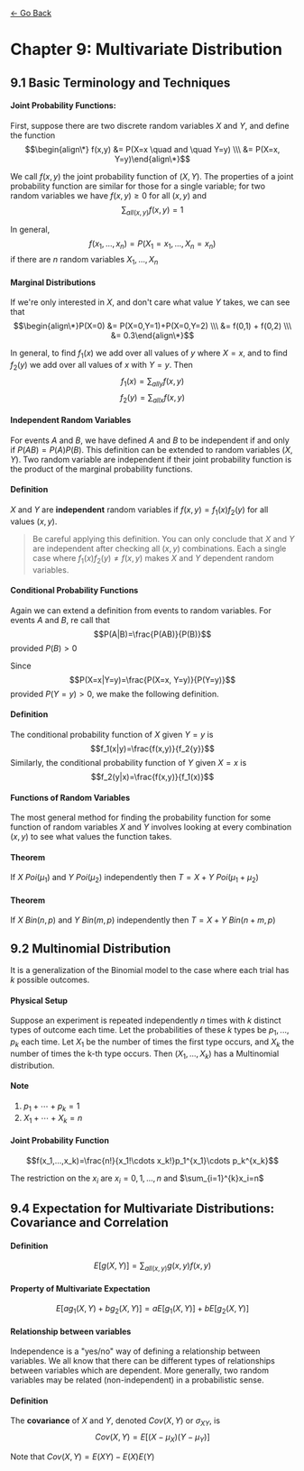 [<- Go Back](http://tonyli.tk/)

# Chapter 9: Multivariate Distribution

## 9.1 Basic Terminology and Techniques

#### Joint Probability Functions:

First, suppose there are two discrete random variables $X$ and $Y$, and define the function
$$\begin{align\*} f(x,y) &= P(X=x \quad and \quad Y=y) \\\ &= P(X=x, Y=y)\end{align\*}$$

We call $f(x,y)$ the joint probability function of $(X,Y)$. The properties of a joint probability function are similar for those for a single variable; for two random variables we have $f(x,y)\geq 0$ for all $(x,y)$ and
$$\sum_{all(x,y)}f(x,y)=1$$

In general,
$$f(x_1,...,x_n)=P(X_1=x_1,...,X_n=x_n)$$
if there are $n$ random variables $X_1,...,X_n$

#### Marginal Distributions

If we're only interested in $X$, and don't care what value $Y$ takes, we can see that
$$\begin{align\*}P(X=0) &= P(X=0,Y=1)+P(X=0,Y=2) \\\ &= f(0,1) + f(0,2) \\\ &= 0.3\end{align\*}$$

In general, to find $f_1(x)$ we add over all values of $y$ where $X=x$, and to find $f_2(y)$ we add over all values of $x$ with $Y=y$. Then
$$f_1(x)=\sum_{all y}f(x,y)$$
$$f_2(y)=\sum_{all x}f(x,y)$$

#### Independent Random Variables

For events $A$ and $B$, we have defined $A$ and $B$ to be independent if and only if $P(AB)=P(A)P(B)$. This definition can be extended to random variables $(X,Y)$. Two random variable are independent if their joint probability function is the product of the marginal probability functions.

#### Definition

$X$ and $Y$ are **independent** random variables if $f(x,y)=f_1(x)f_2(y)$ for all values $(x,y)$.

>Be careful applying this definition. You can only conclude that $X$ and $Y$ are independent after checking all $(x,y)$ combinations. Each a single case where $f_1(x)f_2(y)\neq f(x,y)$ makes $X$ and $Y$ dependent random variables.

#### Conditional Probability Functions

Again we can extend a definition from events to random variables. For events $A$ and $B$, re call that
$$P(A|B)=\frac{P(AB)}{P(B)}$$ provided $P(B)>0$

Since
$$P(X=x|Y=y)=\frac{P(X=x, Y=y)}{P(Y=y)}$$ provided $P(Y=y)>0$,
we make the following definition.

#### Definition

The conditional probability function of $X$ given $Y=y$ is
$$f_1(x|y)=\frac{f(x,y)}{f_2{y}}$$
Similarly, the conditional probability function of $Y$ given $X=x$ is
$$f_2(y|x)=\frac{f(x,y)}{f_1(x)}$$

#### Functions of Random Variables

The most general method for finding the probability function for some function of random variables $X$ and $Y$ involves looking at every combination $(x,y)$ to see what values the function takes.

#### Theorem

If $X~Poi(\mu_1)$ and  $Y~Poi(\mu_2)$ independently then $T=X+Y~Poi(\mu_1+\mu_2)$

#### Theorem

If $X~Bin(n,p)$ and $Y~Bin(m,p)$ independently then $T=X+Y~Bin(n+m,p)$

## 9.2 Multinomial Distribution

It is a generalization of the Binomial model to the case where each trial has $k$ possible outcomes.

#### Physical Setup

Suppose an experiment is repeated independently $n$ times with $k$ distinct types of outcome each time. Let the probabilities of these $k$ types be $p_1,...,p_k$ each time. Let $X_1$ be the number of times the first type occurs, and $X_k$ the number of times the k-th type occurs. Then $(X_1,...,X_k)$ has a Multinomial distribution.

#### Note

1.	$p_1+\cdots+p_k=1$
2.	$X_1+\cdots+X_k=n$

#### Joint Probability Function

$$f(x_1,...,x_k)=\frac{n!}{x_1!\cdots x_k!}p_1^{x_1}\cdots p_k^{x_k}$$

The restriction on the $x_i$ are $x_i=0,1,...,n$ and $\sum_{i=1}^{k}x_i=n$

## 9.4 Expectation for Multivariate Distributions: Covariance and Correlation

#### Definition

$$E[g(X,Y)]=\sum_{all (x,y)}g(x,y)f(x,y)$$

#### Property of Multivariate Expectation

$$E[ag_1(X,Y)+bg_2(X,Y)]=aE[g_1(X,Y)]+bE[g_2(X,Y)]$$

#### Relationship between variables

Independence is a "yes/no" way of defining a relationship between variables. We all know that there can be different types of relationships between variables which are dependent. More generally, two random variables may be related (non-independent) in a probabilistic sense.

#### Definition

The **covariance** of $X$ and $Y$, denoted $Cov(X,Y)$ or $\sigma_{XY}$, is
$$Cov(X,Y)=E[(X-\mu_X)(Y-\mu_Y)]$$

Note that $Cov(X,Y)=E(XY)-E(X)E(Y)$
